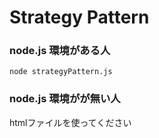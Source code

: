 # Strategy Pattern

### node.js 環境がある人
```
node strategyPattern.js
```

### node.js 環境がが無い人
htmlファイルを使ってください
